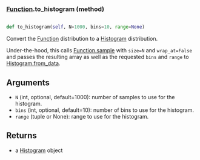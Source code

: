 ### [Function](Function.md).to_histogram (method)


```py

def to_histogram(self, N=1000, bins=10, range=None)

```



Convert the [Function](Function.md) distribution to a [Histogram](Histogram.md) distribution.

Under-the-hood, this calls [Function.sample](Function.sample.md) with `size=N` and `wrap_at=False`
and passes the resulting array as well as the requested `bins` and `range`
to [Histogram.from_data](Histogram.from_data.md).

Arguments
-----------
* `N` (int, optional, default=1000): number of samples to use for
    the histogram.
* `bins` (int, optional, default=10): number of bins to use for the
    histogram.
* `range` (tuple or None): range to use for the histogram.

Returns
--------
* a [Histogram](Histogram.md) object


